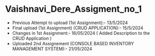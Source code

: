 # Vaishnavi_Dere_Assigment_no_1
<ul>
  <li>Previous Attempt to upload (1st Assignment):- 13/5/2024</li>
  <li>Final upload (1st Assignment) (CRUD APPLICATION):- 15/5/2024</li>
  <li>Changes in 1st Assignment:- 16/05/2024 ( Added Description to the CRUD Application )</li>
  <li>Uploaded 2nd Assignement (CONSOLE BASED INVENTORY MANAGEMENT SYSTEM):- 21/05/2024</li>
</ul>
